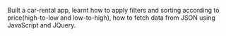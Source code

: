 Built a car-rental app, learnt how to apply filters and sorting according to price(high-to-low and low-to-high), how to fetch data from JSON using JavaScript and JQuery.